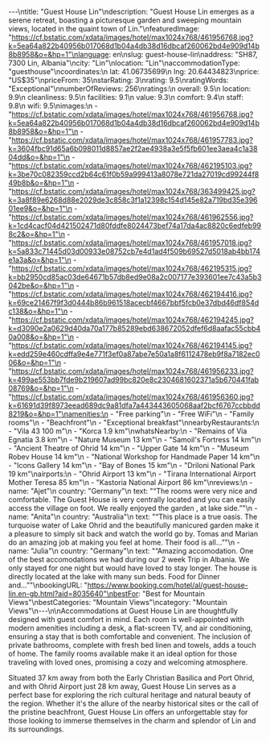 ---\ntitle: "Guest House Lin"\ndescription: "Guest House Lin emerges as a serene retreat, boasting a picturesque garden and sweeping mountain views, located in the quaint town of Lin."\nfeaturedImage: "https://cf.bstatic.com/xdata/images/hotel/max1024x768/461956768.jpg?k=5ea64a822b40956b017068d1b04a4db38d16dbcaf260062bd4e909d14b8b8958&o=&hp=1"\nlanguage: en\nslug: guest-house-lin\naddress: "SH87, 7300 Lin, Albania"\ncity: "Lin"\nlocation: "Lin"\naccommodationType: "guesthouse"\ncoordinates:\n  lat: 41.06735699\n  lng: 20.64434823\nprice: "US$35"\npriceFrom: 35\nstarRating: 3\nrating: 9.5\nratingWords: "Exceptional"\nnumberOfReviews: 256\nratings:\n  overall: 9.5\n  location: 9.9\n  cleanliness: 9.5\n  facilities: 9.1\n  value: 9.3\n  comfort: 9.4\n  staff: 9.8\n  wifi: 9.5\nimages:\n  - "https://cf.bstatic.com/xdata/images/hotel/max1024x768/461956768.jpg?k=5ea64a822b40956b017068d1b04a4db38d16dbcaf260062bd4e909d14b8b8958&o=&hp=1"\n  - "https://cf.bstatic.com/xdata/images/hotel/max1024x768/461957783.jpg?k=3604fbc91d65a6b098011d8857ae2f2ae4938a3e5f5fb601ee3aea4c1a3804dd&o=&hp=1"\n  - "https://cf.bstatic.com/xdata/images/hotel/max1024x768/462195103.jpg?k=3be70c082359ccd2b64c61f0b59a999413a8078e721da27019cd99244f849b8b&o=&hp=1"\n  - "https://cf.bstatic.com/xdata/images/hotel/max1024x768/363499425.jpg?k=3a8f89e6268d88e2029de3c858c3f1a12398c154d145e82a719bd35e39601ee9&o=&hp=1"\n  - "https://cf.bstatic.com/xdata/images/hotel/max1024x768/461962556.jpg?k=1cd4cacf04d421502471d80fddfe8024473bef74a17da4ac8820c6edfeb998c2&o=&hp=1"\n  - "https://cf.bstatic.com/xdata/images/hotel/max1024x768/461957018.jpg?k=5a833c71445d03d00933e08752cb7e4d1ad4f509b69527d5018ab4bb174e1a3a&o=&hp=1"\n  - "https://cf.bstatic.com/xdata/images/hotel/max1024x768/462195315.jpg?k=bb2950cd85ac03de64671b57db8ed9e08a2c007177e393601ee7c43a5b3042be&o=&hp=1"\n  - "https://cf.bstatic.com/xdata/images/hotel/max1024x768/462194416.jpg?k=69ce21467f9f3d0444b86b961518acecbf4667bbf5fcb0e37dbd46df854dc138&o=&hp=1"\n  - "https://cf.bstatic.com/xdata/images/hotel/max1024x768/462194245.jpg?k=d3090e2a0629d40da70a177b85289ebd638672052dfef6d8aafac55cbb40a008&o=&hp=1"\n  - "https://cf.bstatic.com/xdata/images/hotel/max1024x768/462194145.jpg?k=edd259e460cdffa9e4e771f3ef0a87abe7e50a1a8f6112478eb9f8a7182ec006&o=&hp=1"\n  - "https://cf.bstatic.com/xdata/images/hotel/max1024x768/461956233.jpg?k=499ae553bb7fde9b219607ad99bc820e8c2304681602371a5b670441fab08769&o=&hp=1"\n  - "https://cf.bstatic.com/xdata/images/hotel/max1024x768/461956360.jpg?k=61691d39f8973eead689dc9a81dfa7a443443605068aaf2bcf6767ccbbdd8219&o=&hp=1"\namenities:\n  - "Free parking"\n  - "Free WiFi"\n  - "Family rooms"\n  - "Beachfront"\n  - "Exceptional breakfast"\nnearbyRestaurants:\n  - "Vila 43 100 m"\n  - "Korca 1.9 km"\nwhatsNearby:\n  - "Remains of Via Egnatia 3.8 km"\n  - "Nature Museum 13 km"\n  - "Samoil's Fortress 14 km"\n  - "Ancient Theatre of Ohrid 14 km"\n  - "Upper Gate 14 km"\n  - "Museum Robev House 14 km"\n  - "National Workshop for Handmade Paper 14 km"\n  - "Icons Gallery 14 km"\n  - "Bay of Bones 15 km"\n  - "Driloni National Park 19 km"\nairports:\n  - "Ohrid Airport 13 km"\n  - "Tirana International Airport Mother Teresa 85 km"\n  - "Kastoria National Airport 86 km"\nreviews:\n  - name: "Ajet"\n    country: "Germany"\n    text: "“The rooms were very nice and comfortable. The Guest House is very centrally located and you can easily access the village on foot. We really enjoyed the garden , at lake side.”"\n  - name: "Anita"\n    country: "Australia"\n    text: "“This place is a true oasis. The turquoise water of Lake Ohrid and the beautifully manicured garden make it a pleasure to simply sit back and watch the world go by. Tomas and Marian do an amazing job at making you feel at home. Their food is all...”"\n  - name: "Julia"\n    country: "Germany"\n    text: "“Amazing accomodation. One of the best accomodations we had during our 2 week Trip in Albania. We only stayed for one night but would have loved to stay longer. The house is directly located at the lake with many sun beds.
Food for Dinner and...”"\nbookingURL: "https://www.booking.com/hotel/al/guest-house-lin.en-gb.html?aid=8035640"\nbestFor: "Best for Mountain Views"\nbestCategories: "Mountain Views"\ncategory: "Mountain Views"\n---\n\nAccommodations at Guest House Lin are thoughtfully designed with guest comfort in mind. Each room is well-appointed with modern amenities including a desk, a flat-screen TV, and air conditioning, ensuring a stay that is both comfortable and convenient. The inclusion of private bathrooms, complete with fresh bed linen and towels, adds a touch of home. The family rooms available make it an ideal option for those traveling with loved ones, promising a cozy and welcoming atmosphere.

Situated 37 km away from both the Early Christian Basilica and Port Ohrid, and with Ohrid Airport just 28 km away, Guest House Lin serves as a perfect base for exploring the rich cultural heritage and natural beauty of the region. Whether it's the allure of the nearby historical sites or the call of the pristine beachfront, Guest House Lin offers an unforgettable stay for those looking to immerse themselves in the charm and splendor of Lin and its surroundings.
